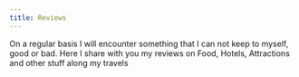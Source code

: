 ```yaml
---
title: Reviews
---
```

On a regular basis I will encounter something that I can not keep to myself, good or bad. Here I share with you my reviews on Food, Hotels, Attractions and other stuff along my travels

